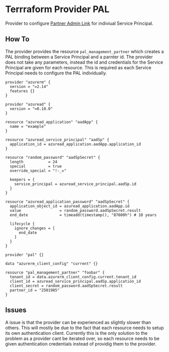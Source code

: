# Terrraform Provider PAL
Provider to configure [Partner Admin Link](https://docs.microsoft.com/en-us/azure/cost-management-billing/manage/link-partner-id) for indiviual Service Principal.

## How To
The provider provides the resource `pal_management_partner` which creates a PAL binding between
a Service Principal and a parnter id. The provider does not take any parameters, instead the
id and credentials for the Service Principal are given for each resource. This is required as
each Service Principal needs to configure the PAL individually.

```hcl
provider "azurerm" {
  version = "=2.14"
  features {}
}

provider "azuread" {
  version = "=0.10.0"
}

resource "azuread_application" "aadApp" {
  name = "example"
}

resource "azuread_service_principal" "aadSp" {
  application_id = azuread_application.aadApp.application_id
}

resource "random_password" "aadSpSecret" {
  length           = 24
  special          = true
  override_special = "!-_="

  keepers = {
    service_principal = azuread_service_principal.aadSp.id
  }
}

resource "azuread_application_password" "aadSpSecret" {
  application_object_id = azuread_application.aadApp.id
  value                 = random_password.aadSpSecret.result
  end_date              = timeadd(timestamp(), "87600h") # 10 years

  lifecycle {
    ignore_changes = [
      end_date
    ]
  }
}

provider "pal" {}

data "azurerm_client_config" "current" {}

resource "pal_management_partner" "foobar" {
  tenant_id = data.azurerm_client_config.current.tenant_id
  client_id = azuread_service_principal.aadSp.application_id
  client_secret = random_password.aadSpSecret.result
  partner_id = "2501985"
}
```

## Issues
A issue is that the provider can be experienced as slightly slower than others. This will
mostly be due to the fact that each resource needs to setup its own authentication client.
Currently this is the only solution to the problem as a provider cant be iterated over,
so each resource needs to be given authentication credentials instead of providig them
to the provider.
